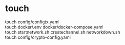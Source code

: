 # touch
touch config/configtx.yaml
<br>
touch docker/.env docker/docker-compose.yaml
<br>
touch startnetwork.sh createchannel.sh networkdown.sh
<br>
touch config/crypto-config.yaml
